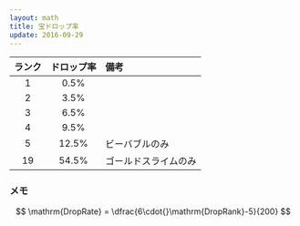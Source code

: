 ```yaml
---
layout: math
title: 宝ドロップ率
update: 2016-09-29
---
```



| ランク | ドロップ率 | 備考 |
|:------:|:----------:|:-----|
| 1 | 0.5% |
| 2 | 3.5% |
| 3 | 6.5% |
| 4 | 9.5% |
| 5 | 12.5% | ビーバブルのみ
| 19 | 54.5% | ゴールドスライムのみ


### メモ

$$ \mathrm{DropRate} = \dfrac{6\cdot{}\mathrm{DropRank}-5}{200} $$
